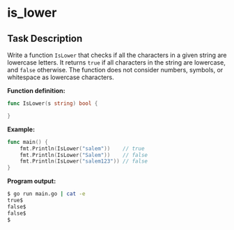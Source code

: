 # is_lower

## Task Description

Write a function `IsLower` that checks if all the characters in a given string are lowercase letters. It returns `true` if all characters in the string are lowercase, and `false` otherwise. The function does not consider numbers, symbols, or whitespace as lowercase characters.

**Function definition:**

```go
func IsLower(s string) bool {

}
```

**Example:**

```go
func main() {
    fmt.Println(IsLower("salem"))    // true
    fmt.Println(IsLower("Salem"))    // false
    fmt.Println(IsLower("salem123")) // false
}
```

**Program output:**

```sh
$ go run main.go | cat -e
true$
false$
false$
$
```
